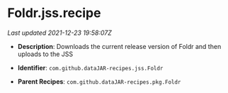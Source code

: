 # Foldr.jss.recipe

_Last updated 2021-12-23 19:58:07Z_

- **Description**: Downloads the current release version of Foldr and then uploads to the JSS

- **Identifier**: `com.github.dataJAR-recipes.jss.Foldr`

- **Parent Recipes**: `com.github.dataJAR-recipes.pkg.Foldr`